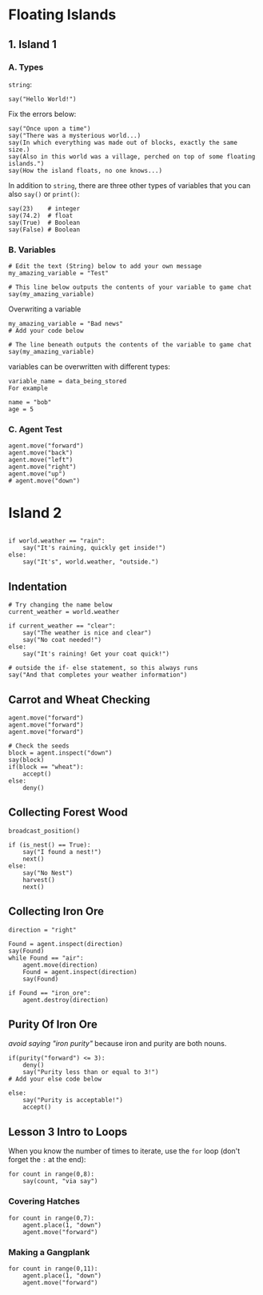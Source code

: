# Floating Islands

## 1. Island 1

### A. Types
`string`:
```
say("Hello World!")
```

Fix the errors below:
```
say("Once upon a time")
say("There was a mysterious world...)
say(In which everything was made out of blocks, exactly the same size.)
say(Also in this world was a village, perched on top of some floating islands.")
say(How the island floats, no one knows...)
```

In addition to `string`, there are three other types of variables that you can also `say()` or `print()`:
```
say(23)    # integer
say(74.2)  # float
say(True)  # Boolean
say(False) # Boolean
```

### B. Variables
```
# Edit the text (String) below to add your own message
my_amazing_variable = "Test" 

# This line below outputs the contents of your variable to game chat
say(my_amazing_variable)
```

Overwriting a variable
```
my_amazing_variable = "Bad news"
# Add your code below

# The line beneath outputs the contents of the variable to game chat
say(my_amazing_variable)
```
variables can be overwritten with different types:
```
variable_name = data_being_stored
For example

name = "bob"
age = 5
```

### C. Agent Test
```
agent.move("forward")
agent.move("back")
agent.move("left")
agent.move("right")
agent.move("up")
# agent.move("down")
```

# Island 2
```

if world.weather == "rain":
    say("It's raining, quickly get inside!")
else:
    say("It's", world.weather, "outside.")
```
    
## Indentation
```
# Try changing the name below
current_weather = world.weather

if current_weather == "clear":
    say("The weather is nice and clear")
    say("No coat needed!")
else:
    say("It's raining! Get your coat quick!")
    
# outside the if- else statement, so this always runs
say("And that completes your weather information")
```
## Carrot and Wheat Checking
```
agent.move("forward")
agent.move("forward")
agent.move("forward")

# Check the seeds
block = agent.inspect("down")
say(block)
if(block == "wheat"):
    accept() 
else:
    deny()    
```
## Collecting Forest Wood
```
broadcast_position()

if (is_nest() == True):
    say("I found a nest!")
    next()
else:
    say("No Nest")
    harvest()
    next()
```

## Collecting Iron Ore
```
direction = "right"

Found = agent.inspect(direction)
say(Found)
while Found == "air":
    agent.move(direction)
    Found = agent.inspect(direction)
    say(Found)

if Found == "iron_ore":
    agent.destroy(direction)
```
## Purity Of Iron Ore
_avoid saying "iron purity"_ because iron and purity are both nouns.
```
if(purity("forward") <= 3):
    deny()
    say("Purity less than or equal to 3!")
# Add your else code below

else:
    say("Purity is acceptable!")
    accept()
```

## Lesson 3 Intro to Loops

When you know the number of times to iterate, use the `for` loop (don't forget the `:` at the end):

```
for count in range(0,8):
    say(count, "via say")
```
### Covering Hatches
```
for count in range(0,7):     
    agent.place(1, "down")
    agent.move("forward")
```
### Making a Gangplank
```
for count in range(0,11):
    agent.place(1, "down")
    agent.move("forward")
```
